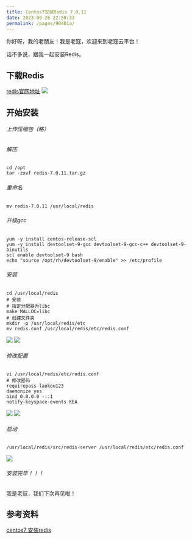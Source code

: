 ```yaml
---
title: Centos7安装Redis 7.0.11
date: 2023-09-26 22:50:33
permalink: /pages/90401a/
---
```


你好呀，我的老朋友！我是老寇，欢迎来到老寇云平台！

话不多说，跟我一起安装Redis。

## 下载Redis

<a target="_blank" href="https://redis.io/download">redis官网地址</a>
<img src="/img/2/img.png"/>

## 开始安装

###### 上传压缩包（略）

###### 解压

```shell
cd /opt
tar -zxvf redis-7.0.11.tar.gz
```

###### 重命名

```shell
mv redis-7.0.11 /usr/local/redis
```

###### 升级gcc

```shell
yum -y install centos-release-scl
yum -y install devtoolset-9-gcc devtoolset-9-gcc-c++ devtoolset-9-binutils
scl enable devtoolset-9 bash
echo "source /opt/rh/devtoolset-9/enable" >> /etc/profile
```

###### 安装

```shell
cd /usr/local/redis
# 安装
# 指定分配器为libc
make MALLOC=libc
# 创建文件夹
mkdir -p /usr/local/redis/etc
mv redis.conf /usr/local/redis/etc/redis.conf
```

<img src="/img/2/img_3.png"/>

<img src="/img/2/img_4.png"/>

###### 修改配置

```shell
vi /usr/local/redis/etc/redis.conf
# 修改密码
requirepass laokou123
daemonize yes
bind 0.0.0.0 -::1
notify-keyspace-events KEA
```

<img src="/img/2/img_5.png"/>

<img src="/img/2/img_6.png"/>

###### 启动

```shell
/usr/local/redis/src/redis-server /usr/local/redis/etc/redis.conf
```

<img src="/img/2/img_7.png"/>

###### 安装完毕！！！

我是老寇，我们下次再见啦！

## 参考资料

[centos7 安装redis](https://kcloud.blog.csdn.net/article/details/82589349)
